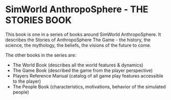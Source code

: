 # SimWorld AnthropoSphere - THE STORIES BOOK

This book is one in a series of books around SimWorld AnthropoSphere. 
It describes the Stories of AnthropoSphere The Game - the history, the science, the mythology, the beliefs, the visions of the future to come.

The other books in the series are:

- The World Book (describes all the world features & dynamics)
- The Game Book (described the game from the player perspective)
- Players Reference Manual (catalog of all game play features accessible to the player)
- The People Book (characteristics, motivations, behavior of the simulated people)
